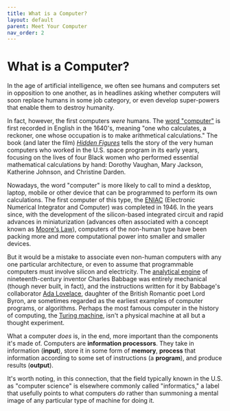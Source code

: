 ```yaml
---
title: What is a Computer?
layout: default
parent: Meet Your Computer
nav_order: 2
---
```

# What is a Computer?

In the age of artificial intelligence, we often see humans and computers set in opposition to one another, as in headlines asking whether computers will soon replace humans in some job category, or even develop super-powers that enable them to destroy humanity.

In fact, however, the first computers *were* humans. The [word "computer"](https://www.etymonline.com/search?q=computer) is first recorded in English in the 1640's, meaning "one who calculates, a reckoner, one whose occupation is to make arithmetical calculations." The book (and later the film) [*Hidden Figures*](http://www.hiddenfigures.com/) tells the story of the very human computers who worked in the U.S. space program in its early years, focusing on the lives of four Black women who performed essential mathematical calculations by hand: Dorothy Vaughan, Mary Jackson, Katherine Johnson, and Christine Darden.

Nowadays, the word "computer" is more likely to call to mind a desktop, laptop, mobile or other device that can be programmed to perform its own calculations. The first computer of this type, the [ENIAC](https://www.computerhope.com/jargon/e/eniac.htm) (Electronic Numerical Integrator and Computer) was completed in 1946. In the years since, with the development of the silicon-based integrated circuit and rapid advances in miniaturization (advances often associated with a concept known as [Moore's Law](https://www.computerhope.com/jargon/m/moorelaw.htm)), computers of the non-human type have been packing more and more computational power into smaller and smaller devices.

But it would be a mistake to associate even non-human computers with any one particular architecture, or even to assume that programmable computers must involve silicon and electricity. The [analytical engine](https://www.computerhistory.org/babbage/engines/) of nineteenth-century inventor Charles Babbage was entirely mechanical (though never built, in fact), and the instructions written for it by Babbage's collaborator [Ada Lovelace](https://findingada.com/about/who-was-ada/), daughter of the British Romantic poet Lord Byron, are sometimes regarded as the earliest examples of computer programs, or algorithms. Perhaps the most famous computer in the history of computing, the [Turing machine](https://plato.stanford.edu/entries/turing-machine/#TuriDefi), isn't a physical machine at all but a thought experiment.

What a computer *does* is, in the end, more important than the components it's made of. Computers are **information processors**. They take in information (**input**), store it in some form of **memory**, **process** that information according to some set of instructions (a **program**), and produce results (**output**).

It's worth noting, in this connection, that the field typically known in the U.S. as "computer science" is elsewhere commonly called "informatics," a label that usefully points to what computers *do* rather than summoning a mental image of any particular type of machine for doing it.
